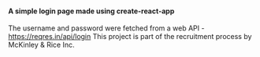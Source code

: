 #### A simple login page made using create-react-app

The username and password were fetched from a web API  - https://reqres.in/api/login
This project is part of the recruitment process by McKinley & Rice Inc.


